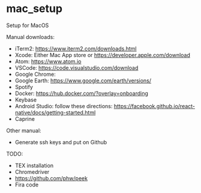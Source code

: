 # mac_setup
Setup for MacOS

Manual downloads:

- iTerm2: https://www.iterm2.com/downloads.html
- Xcode: Either Mac App store or https://developer.apple.com/download
- Atom: https://www.atom.io
- VSCode: https://code.visualstudio.com/download
- Google Chrome:
- Google Earth: https://www.google.com/earth/versions/
- Spotify
- Docker: https://hub.docker.com/?overlay=onboarding
- Keybase
- Android Studio: follow these directions: https://facebook.github.io/react-native/docs/getting-started.html
- Caprine

Other manual:

- Generate ssh keys and put on Github

TODO:

- TEX installation
- Chromedriver
- https://github.com/phw/peek
- Fira code

